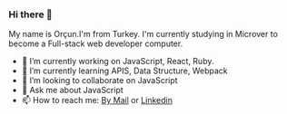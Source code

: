 ### Hi there 👋


My name is Orçun.I'm from Turkey. I'm currently studying in Microver to become a Full-stack web developer computer.

- 🔭 I’m currently working on JavaScript, React, Ruby.
- 🌱 I’m currently learning APIS, Data Structure, Webpack
- 👯 I’m looking to collaborate on JavaScript
- 💬 Ask me about JavaScript
- 📫 How to reach me: [By Mail](ugurorcun91@gmail.com) or [Linkedin](https://www.linkedin.com/in/or%C3%A7un-u%C4%9Fur-089148181/)

